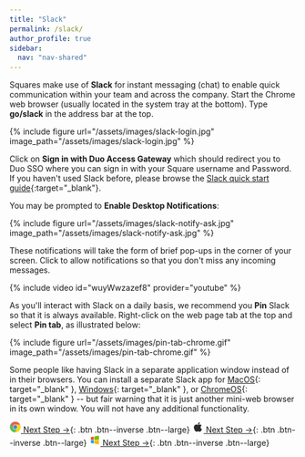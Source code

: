 ```yaml
---
title: "Slack"
permalink: /slack/
author_profile: true
sidebar:
  nav: "nav-shared"
---
```


Squares make use of __Slack__ for instant messaging (chat) to enable quick communication within your team and across the company. Start the Chrome web browser (usually located in the system tray at the bottom). Type __go/slack__ in the address bar at the top.

{% include figure url="/assets/images/slack-login.jpg" image_path="/assets/images/slack-login.jpg" %}

Click on __Sign in with Duo Access Gateway__ which should redirect you to Duo SSO where you can sign in with your Square username and Password. If you haven't used Slack before, please browse the [Slack quick start guide](https://slack.com/resources/using-slack/your-quick-start-guide-to-slack){:target="_blank"}.

You may be prompted to __Enable Desktop Notifications__:

{% include figure url="/assets/images/slack-notify-ask.jpg" image_path="/assets/images/slack-notify-ask.jpg" %}

These notifications will take the form of brief pop-ups in the corner of your screen. Click to allow notifications so that you don't miss any incoming messages. 

{% include video id="wuyWwzazef8" provider="youtube" %}

As you'll interact with Slack on a daily basis, we recommend you __Pin__ Slack so that it is always available. Right-click on the web page tab at the top and select __Pin tab__, as illustrated below:

{% include figure url="/assets/images/pin-tab-chrome.gif" image_path="/assets/images/pin-tab-chrome.gif" %}

Some people like having Slack in a separate application window instead of in their browsers. You can install a separate Slack app for [MacOS](https://itunes.apple.com/app/slack/id803453959?ls=1&mt=12){: target="_blank" }, [Windows](https://slack.com/downloads/windows){: target="_blank" }, or [ChromeOS](https://chrome.google.com/webstore/detail/slack/jeogkiiogjbmhklcnbgkdcjoioegiknm?hl=en-US){: target="_blank" } -- but fair warning that it is just another mini-web browser in its own window. You will not have any additional functionality.

[<img src='/assets/images/chrome.png' width='20' height='20'> Next Step &rarr;](/chrome-vpn){: .btn .btn--inverse .btn--large} [<img src='/assets/images/apple.png' width='20' height='20'> Next Step &rarr;](/mac-vpn){: .btn .btn--inverse .btn--large} [<img src='/assets/images/windows.png' width='20' height='20'> Next Step &rarr;](/win-vpn){: .btn .btn--inverse .btn--large}
